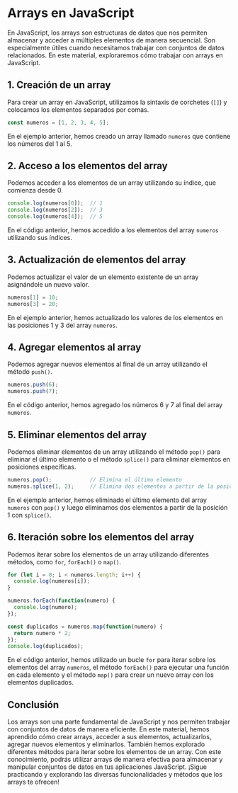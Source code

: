 # Arrays en JavaScript

En JavaScript, los arrays son estructuras de datos que nos permiten almacenar y acceder a múltiples elementos de manera secuencial. Son especialmente útiles cuando necesitamos trabajar con conjuntos de datos relacionados. En este material, exploraremos cómo trabajar con arrays en JavaScript.

## 1. Creación de un array

Para crear un array en JavaScript, utilizamos la sintaxis de corchetes (`[]`) y colocamos los elementos separados por comas.

```javascript
const numeros = [1, 2, 3, 4, 5];
```

En el ejemplo anterior, hemos creado un array llamado `numeros` que contiene los números del 1 al 5.

## 2. Acceso a los elementos del array

Podemos acceder a los elementos de un array utilizando su índice, que comienza desde 0.

```javascript
console.log(numeros[0]);  // 1
console.log(numeros[2]);  // 3
console.log(numeros[4]);  // 5
```

En el código anterior, hemos accedido a los elementos del array `numeros` utilizando sus índices.

## 3. Actualización de elementos del array

Podemos actualizar el valor de un elemento existente de un array asignándole un nuevo valor.

```javascript
numeros[1] = 10;
numeros[3] = 20;
```

En el ejemplo anterior, hemos actualizado los valores de los elementos en las posiciones 1 y 3 del array `numeros`.

## 4. Agregar elementos al array

Podemos agregar nuevos elementos al final de un array utilizando el método `push()`.

```javascript
numeros.push(6);
numeros.push(7);
```

En el código anterior, hemos agregado los números 6 y 7 al final del array `numeros`.

## 5. Eliminar elementos del array

Podemos eliminar elementos de un array utilizando el método `pop()` para eliminar el último elemento o el método `splice()` para eliminar elementos en posiciones específicas.

```javascript
numeros.pop();            // Elimina el último elemento
numeros.splice(1, 2);     // Elimina dos elementos a partir de la posición 1
```

En el ejemplo anterior, hemos eliminado el último elemento del array `numeros` con `pop()` y luego eliminamos dos elementos a partir de la posición 1 con `splice()`.

## 6. Iteración sobre los elementos del array

Podemos iterar sobre los elementos de un array utilizando diferentes métodos, como `for`, `forEach()` o `map()`.

```javascript
for (let i = 0; i < numeros.length; i++) {
  console.log(numeros[i]);
}

numeros.forEach(function(numero) {
  console.log(numero);
});

const duplicados = numeros.map(function(numero) {
  return numero * 2;
});
console.log(duplicados);
```

En el código anterior, hemos utilizado un bucle `for` para iterar sobre los elementos del array `numeros`, el método `forEach()` para ejecutar una función en cada elemento y el método `map()` para crear un nuevo array con los elementos duplicados.

## Conclusión

Los arrays son una parte fundamental de JavaScript y nos permiten trabajar con conjuntos de datos de manera eficiente. En este material, hemos aprendido cómo crear arrays, acceder a sus elementos, actualizarlos, agregar nuevos elementos y eliminarlos. También hemos explorado diferentes métodos para iterar sobre los elementos de un array. Con este conocimiento, podrás utilizar arrays de manera efectiva para almacenar y manipular conjuntos de datos en tus aplicaciones JavaScript. ¡Sigue practicando y explorando las diversas funcionalidades y métodos que los arrays te ofrecen!
